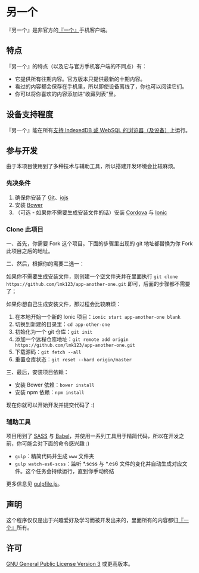 # 另一个
『另一个』是非官方的[『一个』](http://wufazhuce.com/one/)手机客户端。

## 特点

『另一个』的特点（以及它与官方手机客户端的不同点）有：

 + 它提供所有往期内容。官方版本只提供最新的十期内容。
 + 看过的内容都会保存在手机里，所以即使设备离线了，你也可以阅读它们。
 + 你可以将你喜欢的内容添加进“收藏列表”里。

## 设备支持程度

『另一个』能在所有[支持 IndexedDB 或 WebSQL 的浏览器（及设备）](http://caniuse.com/#feat=indexeddb,sql-storage)上运行。

## 参与开发

由于本项目使用到了多种技术与辅助工具，所以搭建开发环境会比较麻烦。

### 先决条件

 1. 确保你安装了 [Git](https://git-scm.com/)、[iojs](https://iojs.org/)
 2. 安装 [Bower](http://bower.io/)
 3. （可选 - 如果你不需要生成安装文件的话）安装 [Cordova](http://cordova.apache.org/) 与 [Ionic](http://ionicframework.com/)

### Clone 此项目

一、首先，你需要 Fork 这个项目。下面的步骤里出现的 git 地址都替换为你 Fork 此项目之后的地址。

二、然后，根据你的需要二选一：
 
如果你不需要生成安装文件，则创建一个空文件夹并在里面执行 `git clone https://github.com/lmk123/app-another-one.git` 即可，后面的步骤都不需要了；
 
如果你想自己生成安装文件，那过程会比较麻烦：

1. 在本地开始一个新的 Ionic 项目：`ionic start app-another-one blank`
2. 切换到新建的目录里：`cd app-other-one`
3. 初始化为一个 git 仓库：`git init`
4. 添加一个远程仓库地址：`git remote add origin https://github.com/lmk123/app-another-one.git`
5. 下载源码：`git fetch --all`
6. 重置仓库状态：`git reset --hard origin/master`

三、最后，安装项目依赖：

 + 安装 Bower 依赖：`bower install`
 + 安装 npm 依赖：`npm install`

现在你就可以开始开发并提交代码了 :)

### 辅助工具

项目用到了 [SASS](http://sass-lang.com/) 与 [Babel](https://babeljs.io/)，并使用一系列工具用于精简代码，所以在开发之前，你可能会对下面的命令感兴趣 :)

 + `gulp`：精简代码并生成 `www` 文件夹
 + `gulp watch-es6-scss`：监听 *.scss 与 *.es6 文件的变化并自动生成对应文件。这个任务会持续运行，直到你手动终结

更多信息见 [gulpfile.js](https://github.com/lmk123/app-another-one/blob/master/gulpfile.js)。

## 声明
这个程序仅仅是出于兴趣爱好及学习而被开发出来的，里面所有的内容都归[『一个』](http://www.wufazhuce.com/one/)所有。
 
## 许可
 [GNU General Public License Version 3](https://www.gnu.org/licenses/gpl.html) 或更高版本。
